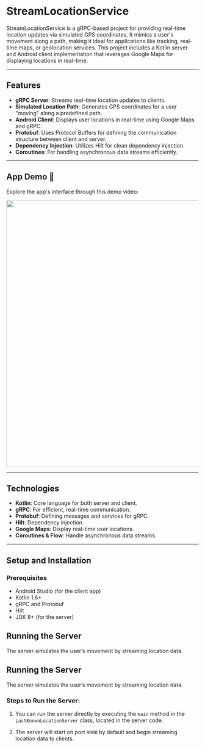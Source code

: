 # StreamLocationService

StreamLocationService is a gRPC-based project for providing real-time location updates via simulated GPS coordinates. It mimics a user's movement along a path, making it ideal for applications like tracking, real-time maps, or geolocation services. This project includes a Kotlin server and Android client implementation that leverages Google Maps for displaying locations in real-time.

---

## Features

- **gRPC Server**: Streams real-time location updates to clients.
- **Simulated Location Path**: Generates GPS coordinates for a user "moving" along a predefined path.
- **Android Client**: Displays user locations in real-time using Google Maps and gRPC.
- **Protobuf**: Uses Protocol Buffers for defining the communication structure between client and server.
- **Dependency Injection**: Utilizes Hilt for clean dependency injection.
- **Coroutines**: For handling asynchronous data streams efficiently.

---

## App Demo 📸

Explore the app's interface through this demo video:

<img src="https://github.com/abhishekdubey331/StreamLocations-gRPC/blob/main/demo.gif" width="700"/>


---

## Technologies

- **Kotlin**: Core language for both server and client.
- **gRPC**: For efficient, real-time communication.
- **Protobuf**: Defining messages and services for gRPC.
- **Hilt**: Dependency injection.
- **Google Maps**: Display real-time user locations.
- **Coroutines & Flow**: Handle asynchronous data streams.

---

## Setup and Installation

### Prerequisites

- Android Studio (for the client app)
- Kotlin 1.6+
- gRPC and Protobuf
- Hilt
- JDK 8+ (for the server)

## Running the Server

The server simulates the user’s movement by streaming location data.

## Running the Server

The server simulates the user’s movement by streaming location data.

### Steps to Run the Server:

1. You can run the server directly by executing the `main` method in the `LastKnownLocationServer` class, located in the server code.

2. The server will start on port `9000` by default and begin streaming location data to clients.
